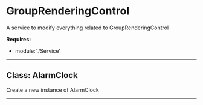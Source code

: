 # GroupRenderingControl

A service to modify everything related to GroupRenderingControl

**Requires:**

+ module:'./Service'

* * *

## Class: AlarmClock

Create a new instance of AlarmClock

* * *

